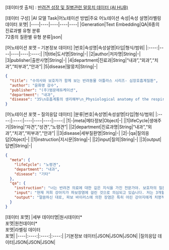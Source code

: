 [데이터셋 출처] : [반려견 성장 및 질병관련 말뭉치 데이터 (AI HUB)](https://aihub.or.kr/aihubdata/data/view.do?pageIndex=1&currMenu=115&topMenu=100&srchOptnCnd=OPTNCND001&searchKeyword=%EB%B0%98%EB%A0%A4&srchDetailCnd=DETAILCND001&srchOrder=ORDER001&srchPagePer=20&aihubDataSe=data&dataSetSn=71879)

[데이터 구성]
|AI 모델 Task|어노테이션 방법|주요 어노테이션 속성|속성 설명|라벨링 데이터 포맷|
|----|----|----|----|----|
|Generation|Text Embedding|QA|6종의 진료과별 유형 분류<br>72종의 질환별 유형 분류|json|

[어노테이션 포맷 – 기본정보 데이터]
|번호|속성명|속성설명|타입|형식/범위|
|:----:|----|----|----|:----:|
|1|title|도서명|String|-|
|2|author|저자명|String|-|
|3|publisher|출판사명|String|-|
|4|department|진료과|String|“내과”,“외과”,“치과”,“피부과”,“안과”|
|5|disease|말뭉치|String|-|

```json
{
  "title": "수의사와 보호자가 함께 보는 반려동물 아틀라스 시리즈- 심장호흡계질환",
  "author": "윤화영 감수",
  "publisher": "(주)범문에듀케이션",
  "department": "내과",
  "disease": "35\n호흡계통의 생리해부\n_Physiological anatomy of the respiratory system\n호흡계통은 공기 중에서 산소(O2)를 가져와 혈액으로 이동시킴으로써 조직에 전반적으로 분배하며, 세포 대사에서 발생한 이산화탄소(CO2)를 바깥으로 배출하는 역할을 한다. 호흡계통은 상부기도와 하부기도, 허파(폐), 가슴막으로 이루어져 있다. 허파는 흉강에 의해 보호받고, 가슴안은 복장뼈, 갈비뼈, 척추에 의해 형성된다.\n산소와 이산화탄소 교환\n가스교환은 허파꽈리에서 일어나며, 허파꽈리는 공기로부터 들어온 산소를 전달해주고 이산화탄소를 가져가는 모세혈관으로 둘러싸여 있다. 이로 인해 산소가 적고 이산화탄소가 많은 혈액이 오른쪽 심장에서 나와 허파에 전달되고, 산소가 많고 이산화탄소가 적은 혈액이 허파에서 나와 왼쪽 심장에 전달됨으로써 생물체 전체에 이 혈액이 분배된다.\n내시경 검사소견 및 생검 조직의 채취\n전신 마취하에서 소아용 내시경(Fusinon Fiberscope FG-100PE, Japan)을 이용해 분문부, 위저부, 유문동 부위 등 위 전반을 관찰한 결과 유문동 주위에서 출혈과 출혈반을 동반한 명확한 위염 상태를 확인할 수 있었다 (Fig 1A). 위염 부위 관찰 후 2mm 직경의 내시경 생검 조직 겸자(Fusinon K1812 RP, Japan)를 이용해 생검 조직을 채취하였으며 채취된 위 생검 조직은 Helicobacter 균속 감염 진단을 위한 도말 압착 표본 제작과 PCR 분석에 이용하였다."
}
```

[어노테이션 포맷 – 질의응답 데이터]
|분류|번호|속성명|속성설명|타입|형식/범위|
|:----:|:----:|----|----|----|:----:|
|1|-|meta|메타정보|Object|-|
||1|lifeCycle|생애주기|String|“자견”,“성견”,“노령견”|
||2|department|진료과명|String|“내과”,“외과”,“치과”,“피부과”,“안과”|
||3|disease|세부질환명|String|-|
|2|-|qa|질의응답|Object|-|
||1|instruction|지시문|String|-|
||2|input|질의|String|-|
||3|output|답변|String|-|

```json
{
  "meta": {
    "lifeCycle": "노령견",
    "department": "내과",
    "disease": "기타"
  },
  "qa": {
    "instruction": "너는 반려견 의료에 대한 깊은 지식을 가진 전문가야. 보호자의 질문을 해결해줘.",
    "input": "현재 저희 강아지가 파보장염에 걸린 것으로 의심되고 있습니다. 저는 3개월 된 포메라니안 암컷 강아지를 기르고 있으며, 최근 며칠 동안 강아지가 심한 설사와 구토 증세를 보이며, 사료를 전혀 섭취하지 않고 있는 상황입니다. 더욱이 체중도 감소하는 추세입니다. 그래서 클리닉에 방문하여 검사를 진행한 결과, 파보장염으로 진단받았고 현재 입원 치료 중에 있습니다. 이 질환은 치사율이 매우 높고, 전염성 또한 강한 것으로 알려져 있습니다. 그런데 저희 집에는 2년 정도 된 또 다른 강아지가 있어, 우선적으로 락스를 이용하여 전체적으로 방과 주변을 청소하고 강아지가 접촉했던 모든 부분을 철저하게 소독한 상태입니다. 다행히도 2년 된 강아지의 검사 결과는 양성이었습니다. 그러나 3개월 된 포메라니안에 대한 우려가 큽니다. 치사율이 높다고 하는데, 과연 3개월 된 강아지가 이 고비를 극복할 수 있을까요? 현재 상태가 좋지 않아 예방접종도 진행하지 못하고 있으며, 1차 접종만 완료한 상태입니다. 사랑스러운 두 아이와 함께 평생을 보내고 싶습니다만, 포메라니안이 회복할 가능성이 있을지 여쭙고 싶습니다.",
    "output": "말씀하신 대로, 파보 바이러스에 의한 장염은 특히 어린 강아지에게 치명적인 감염성 질환이 될 수 있습니다. 면역력이 약한 경우 바이러스에 효과적으로 대응하지 못할 뿐만 아니라, 성견과의 상황이 다르게 불규칙적인 식사와 지속적인 설사로 인해 체내 영양소가 고갈되면 면역력이 회복될 때까지 지탱하기 어려운 경우가 많습니다. 그러나 3개월 된 강아지라면 적어도 어느 정도의 체중이 유지되어 충분히 회복할 수 있는 체력이 남아 있을 것으로 예상됩니다. 불행히도 접종 시기가 다소 지연된 것 같습니다. 일반적으로 3개월 경에는 3차 접종을 완료해야 할 시기입니다. 다행스럽게도, 최근 치료 확률이 이전보다 높아졌습니다. 발병 후 6-7일 정도의 시간이 지나면서 항체가 형성되고 식욕이 회복되는 경우라면 회복 가능성이 매우 높아집니다. 그러므로 포기하지 마시고 주치의 선생님을 믿고 최선을 다해 주시기를 권장합니다."
  }
}

```

[데이터 포맷]
|세부 데이터명|원시데이터*<br>포맷|원천데이터*<br>포맷|라벨링 데이터<br>포맷|
|----|:----:|:----:|:----:|
|기본정보 데이터|JSON|JSON|JSON|
|질의응답 데이터|JSON|JSON|JSON|
